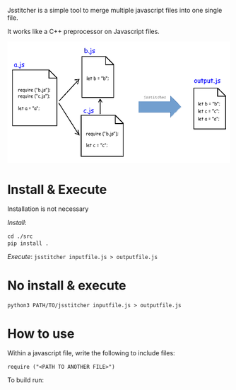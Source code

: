 Jsstitcher is a simple tool to merge multiple javascript files into one single file.

It works like a C++ preprocessor on Javascript files.

![Explanatory image](./media/explanation.png)

# Install & Execute
Installation is not necessary

*Install*:
```
cd ./src
pip install .
```

*Execute*:
```jsstitcher inputfile.js > outputfile.js```


# No install & execute


```python3 PATH/TO/jsstitcher inputfile.js > outputfile.js```


# How to use

Within a javascript file, write the following to include files:

```
require ("<PATH TO ANOTHER FILE>")
```

To build run:
